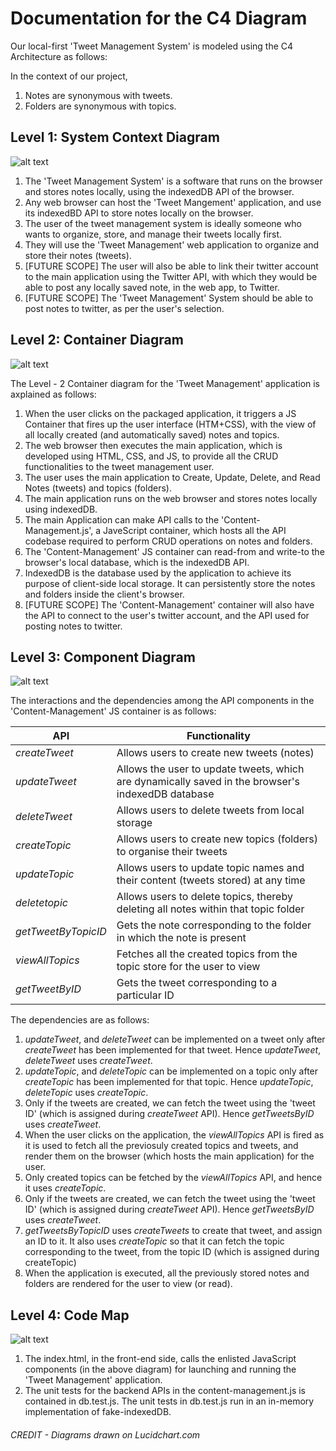 # Documentation for the C4 Diagram

Our local-first 'Tweet Management System' is modeled using the C4 Architecture as follows:

In the context of our project,
1. Notes are synonymous with tweets.
2. Folders are synonymous with topics. 

## Level 1: System Context Diagram
![alt text](https://github.com/nirmalthomas2609/cse210-fa22-ucsd-group5/blob/msharan/documentation/docs/c4_model/c4_lev1.png "System Context Diagram")

1. The 'Tweet Management System' is a software that runs on the browser and stores notes locally, using the indexedDB API of the browser.
2. Any web browser can host the 'Tweet Mangement' application, and use its indexedBD API to store notes locally on the browser.
3. The user of the tweet management system is ideally someone who wants to organize, store, and manage their tweets locally first.
4. They will use the 'Tweet Management' web application to organize and store their notes (tweets).
5. [FUTURE SCOPE] The user will also be able to link their twitter account to the main application using the Twitter API, with which they would be able to post any locally saved note, in the web app, to Twitter.
6. [FUTURE SCOPE] The 'Tweet Management' System should be able to post notes to twitter, as per the user's selection. 

## Level 2: Container Diagram
![alt text](https://github.com/nirmalthomas2609/cse210-fa22-ucsd-group5/blob/msharan/documentation/docs/c4_model/c4_lev2.png "Container Diagram")

The Level - 2 Container diagram for the 'Tweet Management' application is axplained as follows:

1. When the user clicks on the packaged application, it triggers a JS Container that fires up the user interface (HTM+CSS), with the view of all locally created (and automatically saved) notes and topics.
2. The web browser then executes the main application, which is developed using HTML, CSS, and JS, to provide all the CRUD functionalities to the tweet management user. 
3. The user uses the main application to Create, Update, Delete, and Read Notes (tweets) and topics (folders).
4. The main application runs on the web browser and stores notes locally using indexedDB. 
5. The main Application can make API calls to the 'Content-Management.js', a JaveScript container, which hosts all the API codebase required to perform CRUD operations on notes and folders. 
6. The 'Content-Management' JS container can read-from and write-to the browser's local database, which is the indexedDB API.
7. IndexedDB is the database used by the application to achieve its purpose of client-side local storage. It can persistently store the notes and folders inside the client's browser.
8. [FUTURE SCOPE] The 'Content-Management' container will also have the API to connect to the user's twitter account, and the API used for posting notes to twitter. 


## Level 3: Component Diagram
![alt text](https://github.com/nirmalthomas2609/cse210-fa22-ucsd-group5/blob/msharan/documentation/docs/c4_model/c4_lev3.png "Component Diagram")

The interactions and the dependencies among the API components in the 'Content-Management' JS container is as follows:

| API                 | Functionality                                                                                     |
|-------------------  | ------------------------------------------------------------------------------------------------  |
| _createTweet_       | Allows users to create new tweets (notes)                                                         |
| _updateTweet_       | Allows the user to update tweets, which are dynamically saved in the browser's indexedDB database |
| _deleteTweet_       | Allows users to delete tweets from local storage                                                  |
| _createTopic_       | Allows users to create new topics (folders) to organise their tweets                              |
| _updateTopic_       | Allows users to update topic names and their content (tweets stored) at any time                  |
| _deletetopic_       | Allows users to delete topics, thereby deleting all notes within that topic folder                |
| _getTweetByTopicID_ | Gets the note corresponding to the folder in which the note is present                            |
| _viewAllTopics_     | Fetches all the created topics from the topic store for the user to view                          |
| _getTweetByID_      | Gets the tweet corresponding to a particular ID                                                   |

The dependencies are as follows:

1. _updateTweet_, and _deleteTweet_ can be implemented on a tweet only after _createTweet_ has been implemented for that tweet. Hence _updateTweet_, _deleteTweet_ uses _createTweet_. 
2. _updateTopic_, and _deleteTopic_ can be implemented on a topic only after _createTopic_ has been implemented for that topic. Hence _updateTopic_, _deleteTopic_ uses _createTopic_. 
3. Only if the tweets are created, we can fetch the tweet using the 'tweet ID' (which is assigned during _createTweet_ API). Hence _getTweetsByID_ uses _createTweet_.
4. When the user clicks on the application, the _viewAllTopics_ API is fired as it is used to fetch all the previosuly created topics and tweets, and render them on the browser (which hosts the main application) for the user. 
5. Only created topics can be fetched by the _viewAllTopics_ API, and hence it uses _createTopic_.
6. Only if the tweets are created, we can fetch the tweet using the 'tweet ID' (which is assigned during _createTweet_ API). Hence _getTweetsByID_ uses _createTweet_.
7. _getTweetsByTopicID_ uses _createTweets_ to create that tweet, and assign an ID to it. It also uses _createTopic_ so that it can fetch the topic corresponding to the tweet, from the topic ID (which is assigned during createTopic)
8. When the application is executed, all the previously stored notes and folders are rendered for the user to view (or read). 

## Level 4: Code Map
![alt text](https://github.com/nirmalthomas2609/cse210-fa22-ucsd-group5/blob/msharan/documentation/docs/c4_model/c4_lev4.svg "Level - 4 Code Map")

1. The index.html, in the front-end side, calls the enlisted JavaScript components (in the above diagram) for launching and running the 'Tweet Management' application.
2. The unit tests for the backend APIs in the content-management.js is contained in db.test.js. The unit tests in db.test.js run in an in-memory implementation of fake-indexedDB. 

###### CREDIT - Diagrams drawn on Lucidchart.com
